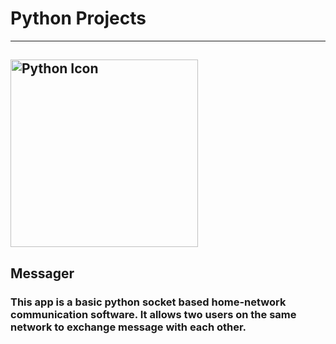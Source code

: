 <h1>Python Projects</h1>
<hr>
<h2 align="left">
    <img src="https://upload.wikimedia.org/wikipedia/commons/thumb/f/f8/Python_logo_and_wordmark.svg/2560px-Python_logo_and_wordmark.svg.png" alt="Python Icon"     height="300" width="auto" align="center">
</h2>


<h2>Messager</h2>
<h3>This app is a basic python socket based home-network communication software. It allows two users on the same network to exchange message with each other.</h3>
